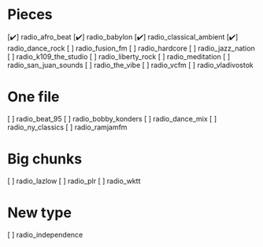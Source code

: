 
Pieces
======

[✔️] radio_afro_beat
[✔️] radio_babylon
[✔️] radio_classical_ambient
[✔️] radio_dance_rock
[ ] radio_fusion_fm
[ ] radio_hardcore
[ ] radio_jazz_nation
[ ] radio_k109_the_studio
[ ] radio_liberty_rock
[ ] radio_meditation
[ ] radio_san_juan_sounds
[ ] radio_the_vibe
[ ] radio_vcfm
[ ] radio_vladivostok

One file
========

[ ] radio_beat_95
[ ] radio_bobby_konders
[ ] radio_dance_mix
[ ] radio_ny_classics
[ ] radio_ramjamfm

Big chunks
==========

[ ] radio_lazlow
[ ] radio_plr
[ ] radio_wktt

New type
========

[ ] radio_independence
